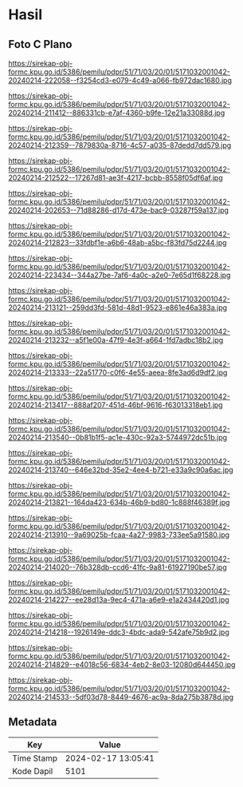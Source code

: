 # Hasil

## Foto C Plano

https://sirekap-obj-formc.kpu.go.id/5386/pemilu/pdpr/51/71/03/20/01/5171032001042-20240214-222058--f3254cd3-e079-4c49-a066-fb972dac1680.jpg

https://sirekap-obj-formc.kpu.go.id/5386/pemilu/pdpr/51/71/03/20/01/5171032001042-20240214-211412--886331cb-e7af-4360-b9fe-12e21a33088d.jpg

https://sirekap-obj-formc.kpu.go.id/5386/pemilu/pdpr/51/71/03/20/01/5171032001042-20240214-212359--7879830a-8716-4c57-a035-87dedd7dd579.jpg

https://sirekap-obj-formc.kpu.go.id/5386/pemilu/pdpr/51/71/03/20/01/5171032001042-20240214-212522--17267d81-ae3f-4217-bcbb-8558f05df6af.jpg

https://sirekap-obj-formc.kpu.go.id/5386/pemilu/pdpr/51/71/03/20/01/5171032001042-20240214-202653--71d88286-d17d-473e-bac9-03287f59a137.jpg

https://sirekap-obj-formc.kpu.go.id/5386/pemilu/pdpr/51/71/03/20/01/5171032001042-20240214-212823--33fdbf1e-a6b6-48ab-a5bc-f83fd75d2244.jpg

https://sirekap-obj-formc.kpu.go.id/5386/pemilu/pdpr/51/71/03/20/01/5171032001042-20240214-223434--344a27be-7af6-4a0c-a2e0-7e65d1f68228.jpg

https://sirekap-obj-formc.kpu.go.id/5386/pemilu/pdpr/51/71/03/20/01/5171032001042-20240214-213121--259dd3fd-581d-48d1-9523-e861e46a383a.jpg

https://sirekap-obj-formc.kpu.go.id/5386/pemilu/pdpr/51/71/03/20/01/5171032001042-20240214-213232--a5f1e00a-47f9-4e3f-a664-1fd7adbc18b2.jpg

https://sirekap-obj-formc.kpu.go.id/5386/pemilu/pdpr/51/71/03/20/01/5171032001042-20240214-213333--22a51770-c0f6-4e55-aeea-8fe3ad6d9df2.jpg

https://sirekap-obj-formc.kpu.go.id/5386/pemilu/pdpr/51/71/03/20/01/5171032001042-20240214-213417--888af207-451d-46bf-9616-f63013318eb1.jpg

https://sirekap-obj-formc.kpu.go.id/5386/pemilu/pdpr/51/71/03/20/01/5171032001042-20240214-213540--0b81b1f5-ac1e-430c-92a3-5744972dc51b.jpg

https://sirekap-obj-formc.kpu.go.id/5386/pemilu/pdpr/51/71/03/20/01/5171032001042-20240214-213740--646e32bd-35e2-4ee4-b721-e33a9c90a6ac.jpg

https://sirekap-obj-formc.kpu.go.id/5386/pemilu/pdpr/51/71/03/20/01/5171032001042-20240214-213821--164da423-634b-46b9-bd80-1c888f46389f.jpg

https://sirekap-obj-formc.kpu.go.id/5386/pemilu/pdpr/51/71/03/20/01/5171032001042-20240214-213910--9a69025b-fcaa-4a27-9983-733ee5a91580.jpg

https://sirekap-obj-formc.kpu.go.id/5386/pemilu/pdpr/51/71/03/20/01/5171032001042-20240214-214020--76b328db-ccd6-41fc-9a81-61927190be57.jpg

https://sirekap-obj-formc.kpu.go.id/5386/pemilu/pdpr/51/71/03/20/01/5171032001042-20240214-214227--ee28d13a-9ec4-471a-a6e9-e1a2434420d1.jpg

https://sirekap-obj-formc.kpu.go.id/5386/pemilu/pdpr/51/71/03/20/01/5171032001042-20240214-214218--1926149e-ddc3-4bdc-ada9-542afe75b9d2.jpg

https://sirekap-obj-formc.kpu.go.id/5386/pemilu/pdpr/51/71/03/20/01/5171032001042-20240214-214829--e4018c56-6834-4eb2-8e03-12080d644450.jpg

https://sirekap-obj-formc.kpu.go.id/5386/pemilu/pdpr/51/71/03/20/01/5171032001042-20240214-214533--5df03d78-8449-4676-ac9a-8da275b3878d.jpg


## Metadata

| Key        | Value               |
| ---------- | ------------------- |
| Time Stamp | 2024-02-17 13:05:41 |
| Kode Dapil | 5101                |



